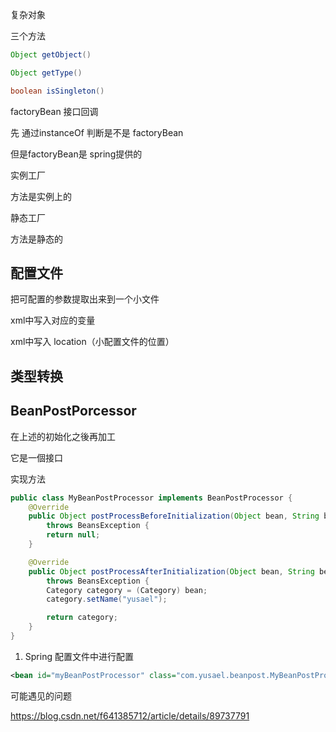 复杂对象

三个方法

```java
Object getObject()

Object getType()

boolean isSingleton()
```

factoryBean 接口回调



先 通过instanceOf 判断是不是 factoryBean



但是factoryBean是 spring提供的



实例工厂



方法是实例上的



静态工厂



方法是静态的



## 配置文件

把可配置的参数提取出来到一个小文件

xml中写入对应的变量

xml中写入 location（小配置文件的位置）



## 类型转换





## BeanPostPorcessor



在上述的初始化之後再加工



它是一個接口



实现方法

```java
public class MyBeanPostProcessor implements BeanPostProcessor {
    @Override
    public Object postProcessBeforeInitialization(Object bean, String beanName)
        throws BeansException {
        return null;
    }

    @Override
    public Object postProcessAfterInitialization(Object bean, String beanName)
        throws BeansException {
        Category category = (Category) bean;
        category.setName("yusael");

        return category;
    }
}

```

1. Spring 配置文件中进行配置

```xml
<bean id="myBeanPostProcessor" class="com.yusael.beanpost.MyBeanPostProcessor"/>
```

可能遇见的问题



https://blog.csdn.net/f641385712/article/details/89737791